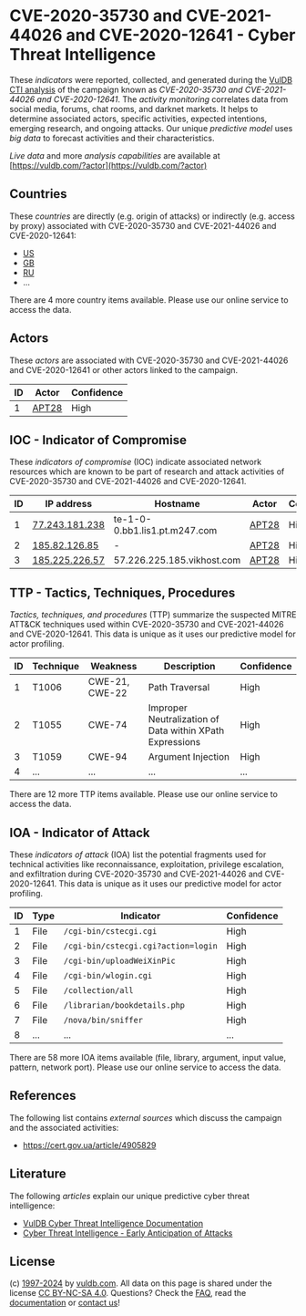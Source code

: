 # CVE-2020-35730 and CVE-2021-44026 and CVE-2020-12641 - Cyber Threat Intelligence

These _indicators_ were reported, collected, and generated during the [VulDB CTI analysis](https://vuldb.com/?kb.cti) of the campaign known as _CVE-2020-35730 and CVE-2021-44026 and CVE-2020-12641_. The _activity monitoring_ correlates data from social media, forums, chat rooms, and darknet markets. It helps to determine associated actors, specific activities, expected intentions, emerging research, and ongoing attacks. Our unique _predictive model_ uses _big data_ to forecast activities and their characteristics.

_Live data_ and more _analysis capabilities_ are available at [https://vuldb.com/?actor](https://vuldb.com/?actor)

## Countries

These _countries_ are directly (e.g. origin of attacks) or indirectly (e.g. access by proxy) associated with CVE-2020-35730 and CVE-2021-44026 and CVE-2020-12641:

* [US](https://vuldb.com/?country.us)
* [GB](https://vuldb.com/?country.gb)
* [RU](https://vuldb.com/?country.ru)
* ...

There are 4 more country items available. Please use our online service to access the data.

## Actors

These _actors_ are associated with CVE-2020-35730 and CVE-2021-44026 and CVE-2020-12641 or other actors linked to the campaign.

ID | Actor | Confidence
-- | ----- | ----------
1 | [APT28](https://vuldb.com/?actor.apt28) | High

## IOC - Indicator of Compromise

These _indicators of compromise_ (IOC) indicate associated network resources which are known to be part of research and attack activities of CVE-2020-35730 and CVE-2021-44026 and CVE-2020-12641.

ID | IP address | Hostname | Actor | Confidence
-- | ---------- | -------- | ----- | ----------
1 | [77.243.181.238](https://vuldb.com/?ip.77.243.181.238) | te-1-0-0.bb1.lis1.pt.m247.com | [APT28](https://vuldb.com/?actor.apt28) | High
2 | [185.82.126.85](https://vuldb.com/?ip.185.82.126.85) | - | [APT28](https://vuldb.com/?actor.apt28) | High
3 | [185.225.226.57](https://vuldb.com/?ip.185.225.226.57) | 57.226.225.185.vikhost.com | [APT28](https://vuldb.com/?actor.apt28) | High

## TTP - Tactics, Techniques, Procedures

_Tactics, techniques, and procedures_ (TTP) summarize the suspected MITRE ATT&CK techniques used within CVE-2020-35730 and CVE-2021-44026 and CVE-2020-12641. This data is unique as it uses our predictive model for actor profiling.

ID | Technique | Weakness | Description | Confidence
-- | --------- | -------- | ----------- | ----------
1 | T1006 | CWE-21, CWE-22 | Path Traversal | High
2 | T1055 | CWE-74 | Improper Neutralization of Data within XPath Expressions | High
3 | T1059 | CWE-94 | Argument Injection | High
4 | ... | ... | ... | ...

There are 12 more TTP items available. Please use our online service to access the data.

## IOA - Indicator of Attack

These _indicators of attack_ (IOA) list the potential fragments used for technical activities like reconnaissance, exploitation, privilege escalation, and exfiltration during CVE-2020-35730 and CVE-2021-44026 and CVE-2020-12641. This data is unique as it uses our predictive model for actor profiling.

ID | Type | Indicator | Confidence
-- | ---- | --------- | ----------
1 | File | `/cgi-bin/cstecgi.cgi` | High
2 | File | `/cgi-bin/cstecgi.cgi?action=login` | High
3 | File | `/cgi-bin/uploadWeiXinPic` | High
4 | File | `/cgi-bin/wlogin.cgi` | High
5 | File | `/collection/all` | High
6 | File | `/librarian/bookdetails.php` | High
7 | File | `/nova/bin/sniffer` | High
8 | ... | ... | ...

There are 58 more IOA items available (file, library, argument, input value, pattern, network port). Please use our online service to access the data.

## References

The following list contains _external sources_ which discuss the campaign and the associated activities:

* https://cert.gov.ua/article/4905829

## Literature

The following _articles_ explain our unique predictive cyber threat intelligence:

* [VulDB Cyber Threat Intelligence Documentation](https://vuldb.com/?kb.cti)
* [Cyber Threat Intelligence - Early Anticipation of Attacks](https://www.scip.ch/en/?labs.20201022)

## License

(c) [1997-2024](https://vuldb.com/?kb.changelog) by [vuldb.com](https://vuldb.com/?kb.about). All data on this page is shared under the license [CC BY-NC-SA 4.0](https://creativecommons.org/licenses/by-nc-sa/4.0/). Questions? Check the [FAQ](https://vuldb.com/?kb.faq), read the [documentation](https://vuldb.com/?kb) or [contact us](https://vuldb.com/?contact)!
